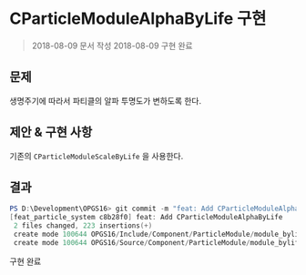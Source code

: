 # CParticleModuleAlphaByLife 구현

> 2018-08-09 문서 작성
> 2018-08-09 구현 완료

## 문제

생명주기에 따라서 파티클의 알파 투명도가 변하도록 한다.

## 제안 & 구현 사항

기존의 `CParticleModuleScaleByLife` 을 사용한다.

## 결과

``` powershell
PS D:\Development\OPGS16> git commit -m "feat: Add CParticleModuleAlphaByLife"
[feat_particle_system c8b28f0] feat: Add CParticleModuleAlphaByLife
 2 files changed, 223 insertions(+)
 create mode 100644 OPGS16/Include/Component/ParticleModule/module_bylife_alpha.h
 create mode 100644 OPGS16/Source/Component/ParticleModule/module_bylife_alpha.cc
```

구현 완료